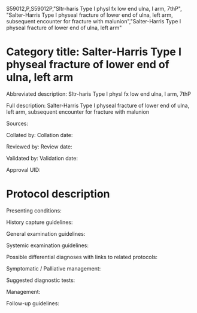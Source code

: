 S59012,P,S59012P,"Sltr-haris Type I physl fx low end ulna, l arm, 7thP", "Salter-Harris Type I physeal fracture of lower end of ulna, left arm, subsequent encounter for fracture with malunion","Salter-Harris Type I physeal fracture of lower end of ulna, left arm"
# Category title: Salter-Harris Type I physeal fracture of lower end of ulna, left arm

Abbreviated description: Sltr-haris Type I physl fx low end ulna, l arm, 7thP

Full description: Salter-Harris Type I physeal fracture of lower end of ulna, left arm, subsequent encounter for fracture with malunion

Sources:

Collated by:
Collation date:

Reviewed by:
Review date:

Validated by:
Validation date:

Approval UID:

# Protocol description

Presenting conditions:

History capture guidelines:

General examination guidelines:

Systemic examination guidelines:

Possible differential diagnoses with links to related protocols:

Symptomatic / Palliative management:

Suggested diagnostic tests:

Management:

Follow-up guidelines:
